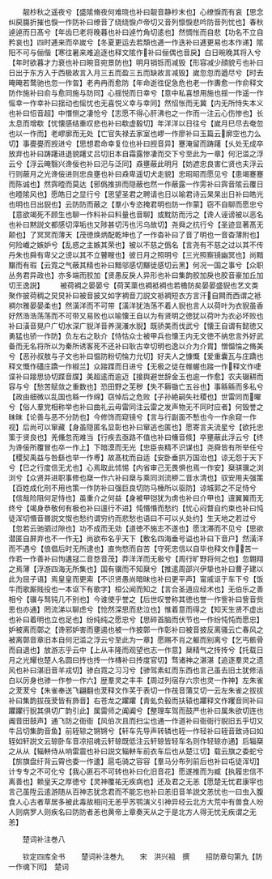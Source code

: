 <!-- { "loadSidebar": true } -->
　　靓杪秋之遥夜兮【盛隂脩夜何难晓也补曰靓音静杪末也】心缭悷而有哀【思念纠戻膓折摧也悷一作防补曰缭音了绕绕悷卢帝切又音列懔悷悲吟防音列忧也】春秋逴逴而日髙兮【年齿巳老将晚暮也补曰逴竹角切逺也】然惆怅而自悲【功名不立自矜哀也】四时逓来而卒嵗兮【冬夏更运去若頽也逓一作迭补曰逓更易也本作递】隂阳不可与俪偕【寒往暑来难追逐也释文隂作补曰俪偶也音戾】白日晼晚其将入兮【年时欲暮才力衰也补曰晼音宛景防也】明月销铄而减毁【形容减少顔貌亏也补曰日出于东方入于西极故言入月三五而盈三五而缺故言减毁】嵗忽忽而遒尽兮【时去晻晻若鹜驰也忽一作曶】老冉冉而愈防【年命逝徃促急危也老一作夀愈一作俞释文防作施补曰俞与愈同施与防同】心揺悦而日幸兮【意中私喜想用施也揺一作遥一作愮幸一作幸补曰揺动也愮忧也无喜悦义幸与幸同】然怊怅而无冀【内无所恃失本义也补曰怊音超】中憯恻之凄怆兮【志愿不得心肝沸也之一作而一注云心伤惨也】长太息而增欷【忧懐感结重叹悲也补曰欷虚毅切】年洋洋以日往兮【嵗月巳尽去奄忽也以一作而】老嵺廓而无处【亡官失禄去家室也嵺一作廖补曰玉篇云廓空也力么切】事亹亹而觊进兮【思想君命幸复位也补曰觊音异】蹇淹留而踌躇【乆处无成卒放弃也补曰踌躇进退貌躇丈吕切旧本自霜露惨凄而交下兮至此为一章】何汜滥之浮云兮【浮云晻翳兴谗佞也补曰汜与泛同】猋壅蔽此明月【妨遮忠良害仁贤也夫浮云行则蔽月之光谗佞进则忠良壅也补曰猋卑遥切犬走貌】忠昭昭而愿见兮【患竭蹇蹇而陈诚也】然霠曀而莫达【邪僞推排而隠蔽也然一作蔽露一作雱补曰霠音隂云覆日也曀隂风也】愿皓日之显行兮【思望圣君之聘请也日以喻君诗云杲杲出日补曰皓光也明也日出貎也】云防防而蔽之【羣小专恣掩君明也防一作蒙】窃不自聊而愿忠兮【意欲竭死不顾生也聊一作料补曰料量也音聊】或黕防而污之【谗人诬谤被以恶名也补曰黙説文都感切滓垢也又陟甚切汚也污乌故切】尧舜之抗行兮【圣迹显著髙无颠也】了冥冥而薄天【茂徳焕炳配乾坤也了一作杳补曰了音了明也一音杳薄附也】何险巇之嫉妒兮【乱惑之主嫉其荣也】被以不慈之僞名【言尧有不慈之过以其不传丹朱也舜有卑父之谤以其不立瞽瞍也】彼日月之照明兮【三光照察镜幽冥也】尚黯黮而有瑕【云霓之气蔽其精也补曰黯邬感切黮徒感切云黑】何况一国之事兮【众职丛务君异政也】亦多端而胶加【贤愚反戾人异形也补曰集韵胶加戾也胶音豪加丘加切王逸説】
　　被荷裯之晏晏兮【荷芙蕖也裯袛裯也若檐防矣晏晏盛貎也艺文类聚作披荷稠之炅炅补曰被音披又如字裯音刀説文袛裯短衣方言汗自闗而西谓之袛裯尔雅晏晏柔也】然潢洋而不可带【潢洋犹浩荡不着人貎也言人以荷叶为衣貎虽香好然浩浩荡荡而不可带又易败也以喻懐王自以为有贤明之徳犹以荷叶为衣必坏败也补曰潢音晃户广切水深广貎洋音养滉瀁水貎】既骄美而伐武兮【懐王自谓有懿徳又勇猛也骄一作防】负左右之耿介【恃怙众士被甲兵也懐王内无文徳不纳忠言外好武备而无名将所以为秦所诱客死不还补曰耿古幸切明也逸以介为介胄】憎愠惀之脩美兮【恶孙叔敖与子文也补曰愠防粉切惀力允切】好夫人之慷慨【爱重囊瓦与庄蹻也释文慨作礚庄蹻一作椒兰】众踥蹀而日进兮【无极之徒在帷幄也踥一作释文作啑谍补曰踥思协切蹀音牒】美超逺而逾迈【接舆避世辞金玉也逾一作愈】农夫辍耕而容与兮【愁苦赋敛之重数也】恐田野之芜秽【失不耨锄亡五谷也】事緜緜而多私兮【政由细微以乱国也緜一作绵】窃悼后之危败【子孙絶嗣失社稷也】世雷同而曜兮【俗人羣党相称举也补曰曲礼云毋雷同注云雷之发声物无不同时应者】何毁誉之昧昧【论善与恶不分防也】今修饰而窥镜兮【言与行副面不慙也今一作余窥一作视】后尚可以窜藏【身虽隠匿名显彰也补曰窜逃也匿也】愿寄言夫流星兮【欲托忠策于贤良也】羌儵忽而难当【行疾去亟路不值也补曰儵音倐】卒壅蔽此浮云兮【终为谗佞所覆冒也卒一作上】下暗漠而无光【忠臣丧精不识谋也】尧舜皆有所举任兮【稷契禹益与咎繇也举一作尃】故髙枕而自适【安卧垂拱万国治也】谅无怨于天下兮【巳之行度信无尤也】心焉取此怵惕【内省审己无畏惧也焉一作安】椉骐骥之浏浏兮【众贤并进职事修也椉一作六补曰椉与乘同浏流桺二音水清也】驭安用夫强策【百姓成化刑不用也策一作防补曰强巨良切防马棰所以驱防】谅城郭之不足恃兮【信哉险阻何足恃也】虽重介之何益【身被甲铠犹为虏也补曰介甲也】邅翼翼而无终兮【竭身恭敬何有极也补曰邅行不进】忳惽惽而愁约【忧心闷瞀自约束也补曰忳徒浑切惽音昬説文怓也愁约谓穷约而悲愁也语曰不可以乆处约】生天地之若过兮【忽若云驰驷过隙也】功不成而无効【道徳不施志不遂也】愿沈滞而不见兮【思欲潜匿自屏弃也不一作无】尚欲布名乎天下【敷名四海垂号谥也补曰下音户】然潢洋而不遇兮【俍倡后时无所逮也】直怐愗而自苦【守死忠信以自毕也释文作苦一作若一作善补曰怐遘冦二音愗音茂】莽洋洋而无极兮【周行旷野将何之也】忽翺翔之焉薄【浮游四海无所集也】国有骥而不知椉兮【推逺周邵兴伊挚也补曰曹子建以此为屈子语】焉皇皇而更索【不识贤愚尚暗昧也补曰更平声】甯戚讴于车下兮【饭牛而歌厮贱役也一本讴下有歌字】桓公闻而知之【言合圣道应经术也】无伯乐之善相兮【骥与驽钝几不别也】今谁使乎誉之【后世叹誉称其徳也誉一作訾补曰訾音赀思也亦通】罔流涕以聊虑兮【怆然深思而悲泣也】惟着意而得之【知天生贤不虚出也补曰着明也立也足也】纷纯纯之愿忠兮【思碎首脑而伏节也一作纷忳忳而愿忠】妒被离而鄣之【谗邪妒害而壅遏也被一作披鄣一作彰补曰被音披反离骚云亡春风之被离鄣音章旧本自何汜滥之浮云兮至此为一章】愿赐不肖之躯而别离兮【乞丐骸骨而自退也】放游志乎云中【上从丰隆而观望也志一作意】椉精气之抟抟兮【托载日月之光耀也楚人名圆曰抟也抟一作槫补曰抟度官切】骛诸神之湛湛【追逐羣灵之遗风也补曰湛旧音羊戎切】骖白霓之习习兮【骖驾素虹而东西也言己虽去旧土犹修洁白以厉身也骖一作参一作六】歴羣灵之丰丰【周过列宿存六宗也灵一作神】左朱雀之茇茇兮【朱雀奉送飞翩翻也茇释文作芺于表切一作茷音蒲艾切一云左朱雀之拔拔补曰集韵拔茷茇皆有斾音】右苍龙之躣躣【青虬负毂而扶辕也躣释文作躩音同补曰躣躣行貎其俱切广韵引此】属雷师之阗阗兮【整理车驾而鼓严也补曰属朱欲切连也阗音田鼓声】通飞防之衙衙【风伯次且而扫尘也通一作道补曰衙衙行貎旧五乎切又牛吕切集韵音鱼】前轾辌之锵锵兮【轩车先导声转辚也轾一作轻补曰轾音致诗曰如轾如轩説文云辌卧车音凉招魂云轩辌既低注云轩辌皆轻车名则作轻辌亦通】后辎椉之从从【辎軿侍从响雷震也补曰説文辎軿车前衣车后也从楚江切】载云旗之委蛇兮【旂旗盘纡背云霄也委一作逶】扈屯骑之容容【羣马分布列前后也补曰屯徒浑切】计专专之不可化兮【我心匪石不可转也补曰化旧音花】愿遂推而为臧【执履忠信不离善也】赖皇天之厚徳兮【灵神覆祐无疾病也】还及君之无恙【愿楚无忧君康寜也言己虽陞云逺游随从百神志犹念君而不能忘也补曰恙旧音羊説文恙忧也一曰虫入腹食人心古者草居多被此毒故相问无恙乎苏鹗演义引神异经云北方大荒中有兽食人吩人则病罗人则疾名曰防防者恙也黄帝上章奏天从之于是北方人得无忧无疾谓之无恙】




　　楚词补注巻八

　　钦定四库全书
　　楚词补注巻九
　　宋　洪兴祖　撰
　　招防章句第九【防一作魂下同】　楚词
